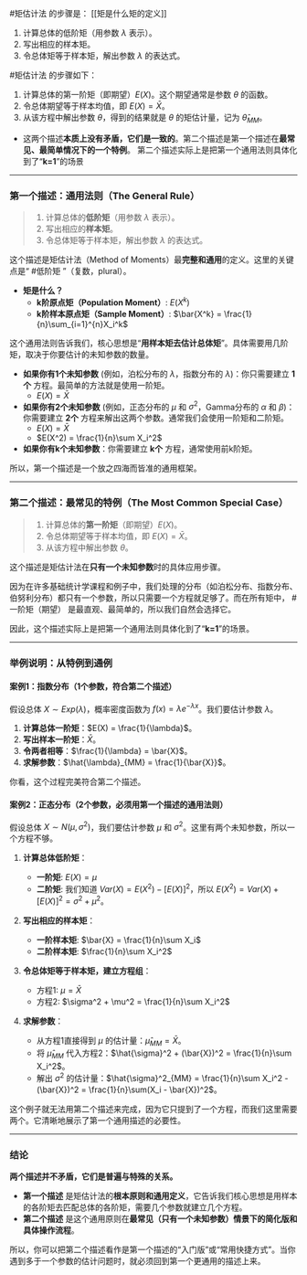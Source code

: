
#矩估计法 的步骤是： [[矩是什么矩的定义]]  
1.  计算总体的低阶矩（用参数 $\lambda$ 表示）。
2.  写出相应的样本矩。
3.  令总体矩等于样本矩，解出参数 $\lambda$ 的表达式。

#矩估计法 的步骤如下： 
1.  计算总体的第一阶矩（即期望）$E(X)$。这个期望通常是参数 $\theta$ 的函数。
2.  令总体期望等于样本均值，即 $E(X) = \bar{X}$。
3.  从该方程中解出参数 $\theta$，得到的结果就是 $\theta$ 的矩估计量，记为 $\hat{\theta}_{MM}$。

- 这两个描述**本质上没有矛盾，它们是一致的**。第二个描述是第一个描述在**最常见、最简单情况下的一个特例**。
	第二个描述实际上是把第一个通用法则具体化到了“**k=1**”的场景
---

### 第一个描述：通用法则（The General Rule）

> 1.  计算总体的**低阶矩**（用参数 $\lambda$ 表示）。
> 2.  写出相应的**样本矩**。
> 3.  令总体矩等于样本矩，解出参数 $\lambda$ 的表达式。

这个描述是矩估计法（Method of Moments）最**完整和通用**的定义。这里的关键点是“ #低阶矩 ”（复数，plural）。

-   **矩是什么？**
    -   **k阶原点矩（Population Moment）**: $E(X^k)$
    -   **k阶样本原点矩（Sample Moment）**: $\bar{X^k} = \frac{1}{n}\sum_{i=1}^{n}X_i^k$

这个通用法则告诉我们，核心思想是“**用样本矩去估计总体矩**”。具体需要用几阶矩，取决于你要估计的未知参数的数量。

-   **如果你有1个未知参数** (例如，泊松分布的 $\lambda$，指数分布的 $\lambda$)：你只需要建立 **1个** 方程。最简单的方法就是使用一阶矩。
    -   $E(X) = \bar{X}$
-   **如果你有2个未知参数** (例如，正态分布的 $\mu$ 和 $\sigma^2$，Gamma分布的 $\alpha$ 和 $\beta$)：你需要建立 **2个** 方程来解出这两个参数。通常我们会使用一阶矩和二阶矩。
    -   $E(X) = \bar{X}$
    -   $E(X^2) = \frac{1}{n}\sum X_i^2$
-   **如果你有k个未知参数**：你需要建立 **k个** 方程，通常使用前k阶矩。

所以，第一个描述是一个放之四海而皆准的通用框架。

---

### 第二个描述：最常见的特例（The Most Common Special Case）

> 1.  计算总体的**第一阶矩**（即期望）$E(X)$。
> 2.  令总体期望等于样本均值，即 $E(X) = \bar{X}$。
> 3.  从该方程中解出参数 $\theta$。

这个描述是矩估计法在**只有一个未知参数**时的具体应用步骤。

因为在许多基础统计学课程和例子中，我们处理的分布（如泊松分布、指数分布、伯努利分布）都只有一个参数，所以只需要一个方程就足够了。而在所有矩中， #一阶矩（期望） 是最直观、最简单的，所以我们自然会选择它。

因此，这个描述实际上是把第一个通用法则具体化到了“**k=1**”的场景。

---

### 举例说明：从特例到通例

#### 案例1：指数分布（1个参数，符合第二个描述）
假设总体 $X \sim Exp(\lambda)$，概率密度函数为 $f(x) = \lambda e^{-\lambda x}$。我们要估计参数 $\lambda$。

1.  **计算总体一阶矩**：$E(X) = \frac{1}{\lambda}$。
2.  **写出样本一阶矩**：$\bar{X}$。
3.  **令两者相等**：$\frac{1}{\lambda} = \bar{X}$。
4.  **求解参数**：$\hat{\lambda}_{MM} = \frac{1}{\bar{X}}$。

你看，这个过程完美符合第二个描述。

#### 案例2：正态分布（2个参数，必须用第一个描述的通用法则）
假设总体 $X \sim N(\mu, \sigma^2)$，我们要估计参数 $\mu$ 和 $\sigma^2$。这里有两个未知参数，所以一个方程不够。

1.  **计算总体低阶矩**：
    -   **一阶矩**: $E(X) = \mu$
    -   **二阶矩**: 我们知道 $Var(X) = E(X^2) - [E(X)]^2$，所以 $E(X^2) = Var(X) + [E(X)]^2 = \sigma^2 + \mu^2$。

2.  **写出相应的样本矩**：
    -   **一阶样本矩**: $\bar{X} = \frac{1}{n}\sum X_i$
    -   **二阶样本矩**: $\frac{1}{n}\sum X_i^2$

3.  **令总体矩等于样本矩，建立方程组**：
    -   方程1: $\mu = \bar{X}$
    -   方程2: $\sigma^2 + \mu^2 = \frac{1}{n}\sum X_i^2$

4.  **求解参数**：
    -   从方程1直接得到 $\mu$ 的估计量：$\hat{\mu}_{MM} = \bar{X}$。
    -   将 $\hat{\mu}_{MM}$ 代入方程2：$\hat{\sigma}^2 + (\bar{X})^2 = \frac{1}{n}\sum X_i^2$。
    -   解出 $\sigma^2$ 的估计量：$\hat{\sigma}^2_{MM} = \frac{1}{n}\sum X_i^2 - (\bar{X})^2 = \frac{1}{n}\sum(X_i - \bar{X})^2$。

这个例子就无法用第二个描述来完成，因为它只提到了一个方程，而我们这里需要两个。它清晰地展示了第一个通用描述的必要性。

---

### 结论

**两个描述并不矛盾，它们是普遍与特殊的关系。**

*   **第一个描述** 是矩估计法的**根本原则和通用定义**，它告诉我们核心思想是用样本的各阶矩去匹配总体的各阶矩，需要几个参数就建立几个方程。
*   **第二个描述** 是这个通用原则在**最常见（只有一个未知参数）情景下的简化版和具体操作流程**。

所以，你可以把第二个描述看作是第一个描述的“入门版”或“常用快捷方式”。当你遇到多于一个参数的估计问题时，就必须回到第一个更通用的描述上来。